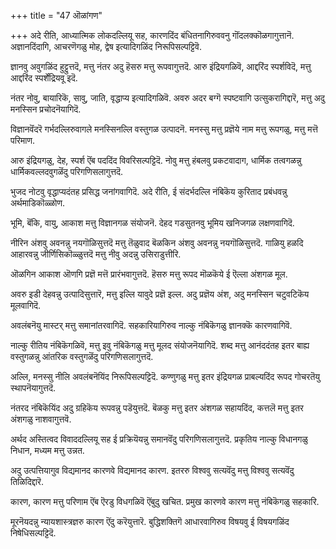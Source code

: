 +++
title = "47 ऒळांगण"

+++
अदे रीति, आध्यात्मिक लोकदल्लियू सह, कारणदिंद बंधितनागिरुववनु गॊंदलक्कॊळगागुत्तानॆ. अज्ञानदिंदागि, आचरणॆगळु मोह, द्वेष इत्यादिगळिंद निरूपिसल्पट्टिवॆ.

ज्ञानवु अवुगळिंद हुट्टुत्तदॆ, मत्तु नंतर अदु हॆसरु मत्तु रूपवागुत्तदॆ. आरु इंद्रियगळिवॆ, आद्दरिंद स्पर्शविदॆ, मत्तु आद्दरिंद स्पर्शेंद्रियवू इदॆ.

नंतर नोवु, बायारिकॆ, सावु, जाति, वृद्धाप्य इत्यादिगळिवॆ. अवरु अदर बग्गॆ स्पष्टवागि उत्सुकरागिद्दारॆ, मत्तु अदु मनस्सिन प्रचोदनॆयागिदॆ.

विज्ञानवॆंदरॆ गर्भदल्लिरुवागले मनस्सिनल्लि वस्तुगळ उत्पादनॆ. मनस्सु मत्तु प्रज्ञॆये नाम मत्तु रूपगळु, मत्तु मत्तॆ परिमाण.

आरु इंद्रियगळु, देह, स्पर्श ऎंब पददिंद विवरिसल्पट्टिदॆ. नोवु मत्तु हंबलवु प्रकटवादाग, धार्मिक तत्वगळन्नु धार्मिकवल्लदवुगळॆंदु परिगणिसलागुत्तदॆ.

भुजद नोटवु वृद्धाप्यदंतह प्रसिद्ध जनांगवागिदॆ. अदे रीति, ई संदर्भदल्लि नंबिकॆय कुरिताद प्रबंधवन्नु अर्थमाडिकॊळ्ळोण.

भूमि, बॆंकि, वायु, आकाश मत्तु विज्ञानगळ संयोजनॆ. देहद गडसुतनवु भूमिय खनिजगळ लक्षणवागिदॆ.

नीरिन अंशवु अवनन्नु नयगॊळिसुत्तदॆ मत्तु तॆळुवाद बॆळकिन अंशवु अवनन्नु नयगॊळिसुत्तदॆ. गाळियु हळदि आहारवन्नु जीर्णिसिकॊळ्ळुत्तदॆ मत्तु नीवु अदन्नु उसिराडुत्तीरि.

ऒळगिन आकाश ऒणगि प्रज्ञॆ मत्तॆ प्रारंभवागुत्तदॆ. हॆसरु मत्तु रूपद मॊळकॆये ई ऎल्ला अंशगळ मूल.

अवरु इडी देहवन्नु उत्पादिसुत्तारॆ, मत्तु इल्लि यावुदे प्रज्ञॆ इल्ल. अदु प्रज्ञॆय अंश, अदु मनस्सिन चटुवटिकॆय मूलवागिदॆ.

अवलंबनॆयु मास्टर् मत्तु समानांतरवागिदॆ. सहकारियागिरुव नाल्कु नंबिकॆगळु ज्ञानक्कॆ कारणवागिवॆ.

नाल्कु रीतिय नंबिकॆगळिवॆ, मत्तु इवु नंबिकॆगळु मत्तु मूलद संयोजनॆयागिदॆ. शब्द मत्तु आनंददंतह इतर बाह्य वस्तुगळन्नु आंतरिक वस्तुगळॆंदु परिगणिसलागुत्तदॆ.

अल्लि, मनस्सु नीलि अवलंबनॆयिंद निरूपिसल्पट्टिदॆ. कण्णुगळु मत्तु इतर इंद्रियगळ प्राबल्यदिंद रूपद गोचरतॆयु स्थापनॆयागुत्तदॆ.

नंतरद नंबिकॆयिंद अदु ग्रहिकॆय रूपवन्नु पडॆयुत्तदॆ. बॆळकु मत्तु इतर अंशगळ सहायदिंद, कत्तलॆ मत्तु इतर अंशगळु नाशवागुत्तवॆ.

अर्थद अस्तित्वद विवाददल्लियू सह ई प्रक्रियॆयन्नु समानवॆंदु परिगणिसलागुत्तदॆ. प्रकृतिय नाल्कु विधानगळु निधान, मध्यम मत्तु उन्नत.

अदु उत्पत्तियागुव विद्यमानद कारणवे विद्यमानद कारण. इतररु विश्ववु सत्यवॆंदु मत्तु विश्ववु सत्यवॆंदु तिळिदिद्दारॆ.

कारण, कारण मत्तु परिणाम ऎंब ऎरडु विधगळिवॆ ऎंबुदु खचित. प्रमुख कारणवे कारण मत्तु नंबिकॆगळु सहकारि.

मूरनॆयदन्नु न्यायशास्त्रज्ञरु कारण ऎंदु करॆयुत्तारॆ. बुद्धिशक्तिगॆ आधारवागिरुव विषयवु ई विषयगळिंद निषेधिसल्पट्टिदॆ.

